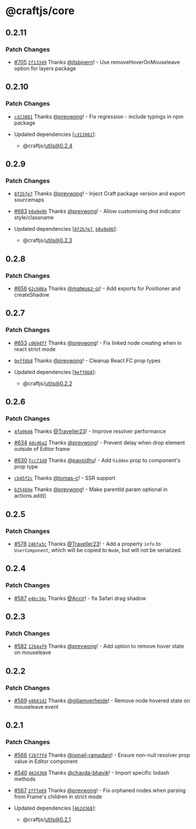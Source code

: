 # @craftjs/core

## 0.2.11

### Patch Changes

- [#705](https://github.com/prevwong/craft.js/pull/705) [`2f133d9`](https://github.com/prevwong/craft.js/commit/2f133d99bcc32d7ed9f9aa6069585af23ac6e226) Thanks [@itsbjoern](https://github.com/itsbjoern)! - Use removeHoverOnMouseleave option for layers package

## 0.2.10

### Patch Changes

- [`cd13881`](https://github.com/prevwong/craft.js/commit/cd1388144637c8e788e8e245cbcb42d9d2490e12) Thanks [@prevwong](https://github.com/prevwong)! - Fix regression - include typings in npm package

- Updated dependencies [[`cd13881`](https://github.com/prevwong/craft.js/commit/cd1388144637c8e788e8e245cbcb42d9d2490e12)]:
  - @craftjs/utils@0.2.4

## 0.2.9

### Patch Changes

- [`8f2b7e7`](https://github.com/prevwong/craft.js/commit/8f2b7e7e334195956723cb295a277d3ed17fb0e4) Thanks [@prevwong](https://github.com/prevwong)! - Inject Craft package version and export sourcemaps

* [#683](https://github.com/prevwong/craft.js/pull/683) [`b0a9e0b`](https://github.com/prevwong/craft.js/commit/b0a9e0bc65ebbc770a1ad093fac3e052d86fc2dc) Thanks [@prevwong](https://github.com/prevwong)! - Allow customising dnd indicator style/classname

* Updated dependencies [[`8f2b7e7`](https://github.com/prevwong/craft.js/commit/8f2b7e7e334195956723cb295a277d3ed17fb0e4), [`b0a9e0b`](https://github.com/prevwong/craft.js/commit/b0a9e0bc65ebbc770a1ad093fac3e052d86fc2dc)]:
  - @craftjs/utils@0.2.3

## 0.2.8

### Patch Changes

- [#656](https://github.com/prevwong/craft.js/pull/656) [`62cb06a`](https://github.com/prevwong/craft.js/commit/62cb06aa3f4f8747f52998112ca66943d72322b4) Thanks [@mateusz-oi](https://github.com/mateusz-oi)! - Add exports for Positioner and createShadow

## 0.2.7

### Patch Changes

- [#653](https://github.com/prevwong/craft.js/pull/653) [`c069dff`](https://github.com/prevwong/craft.js/commit/c069dff47176541361cd0cf1769830176c07eb99) Thanks [@prevwong](https://github.com/prevwong)! - Fix <Element /> linked node creating when in react strict mode

* [`9eff6b8`](https://github.com/prevwong/craft.js/commit/9eff6b811933da34f33143212bfb87b1a24829fe) Thanks [@prevwong](https://github.com/prevwong)! - Cleanup React.FC prop types

* Updated dependencies [[`9eff6b8`](https://github.com/prevwong/craft.js/commit/9eff6b811933da34f33143212bfb87b1a24829fe)]:
  - @craftjs/utils@0.2.2

## 0.2.6

### Patch Changes

- [`4fa9b46`](https://github.com/prevwong/craft.js/commit/4fa9b4654c75f75dbcb4fff0a7abc61b94984319) Thanks [@Traveller23](https://github.com/Traveller23)! - Improve resolver performance

* [#634](https://github.com/prevwong/craft.js/pull/634) [`4dcd6a2`](https://github.com/prevwong/craft.js/commit/4dcd6a202b1740035967856b04f612f834030b6c) Thanks [@prevwong](https://github.com/prevwong)! - Prevent delay when drop element outside of Editor frame

- [#630](https://github.com/prevwong/craft.js/pull/630) [`fcc71d8`](https://github.com/prevwong/craft.js/commit/fcc71d81cb27ea3a5f7d5550785dfbff19690926) Thanks [@pavsidhu](https://github.com/pavsidhu)! - Add `hidden` prop to <Element /> component's prop type

* [`cb45f2c`](https://github.com/prevwong/craft.js/commit/cb45f2c8785e7ce048c52e841b7d034d4059142a) Thanks [@tomas-c](https://github.com/tomas-c)! - SSR support

- [`b25469e`](https://github.com/prevwong/craft.js/commit/b25469ecc7ffb59fa1f43d3664e002c1e2a5bd46) Thanks [@prevwong](https://github.com/prevwong)! - Make parentId param optional in actions.add()

## 0.2.5

### Patch Changes

- [#578](https://github.com/prevwong/craft.js/pull/578) [`246fa3c`](https://github.com/prevwong/craft.js/commit/246fa3caa7667e1bb78f73ff0bb96e06f152a266) Thanks [@Traveller23](https://github.com/Traveller23)! - Add a property `info` to `UserComponent`, which will be copied to `Node`, but will not be serialized.

## 0.2.4

### Patch Changes

- [#587](https://github.com/prevwong/craft.js/pull/587) [`e4bc34c`](https://github.com/prevwong/craft.js/commit/e4bc34c5956c119f5c99cf2baf6eec5fa8852763) Thanks [@Accir](https://github.com/Accir)! - fix Safari drag shadow

## 0.2.3

### Patch Changes

- [#582](https://github.com/prevwong/craft.js/pull/582) [`12b4af9`](https://github.com/prevwong/craft.js/commit/12b4af96b5571be422aba375417135fd62f62b22) Thanks [@prevwong](https://github.com/prevwong)! - Add option to remove hover state on mouseleave

## 0.2.2

### Patch Changes

- [#569](https://github.com/prevwong/craft.js/pull/569) [`e8681d2`](https://github.com/prevwong/craft.js/commit/e8681d25720caf68e0b0cfc635474f94486c7bdd) Thanks [@giliamverheide](https://github.com/giliamverheide)! - Remove node hovered state on mouseleave event

## 0.2.1

### Patch Changes

- [#566](https://github.com/prevwong/craft.js/pull/566) [`f2b77fd`](https://github.com/prevwong/craft.js/commit/f2b77fdb2af0fd8b638c37fc3feb42d9e8f3f1d4) Thanks [@ismajl-ramadani](https://github.com/ismajl-ramadani)! - Ensure non-null resolver prop value in Editor component

* [#540](https://github.com/prevwong/craft.js/pull/540) [`462d368`](https://github.com/prevwong/craft.js/commit/462d368e1ffd2a8b7ae987beae8a64720b4bdf67) Thanks [@chavda-bhavik](https://github.com/chavda-bhavik)! - Import specific lodash methods

- [#567](https://github.com/prevwong/craft.js/pull/567) [`2fffe69`](https://github.com/prevwong/craft.js/commit/2fffe6951af8e49a9b8389602d162fc3b38662a2) Thanks [@prevwong](https://github.com/prevwong)! - Fix orphaned nodes when parsing from Frame's children in strict mode

- Updated dependencies [[`462d368`](https://github.com/prevwong/craft.js/commit/462d368e1ffd2a8b7ae987beae8a64720b4bdf67)]:
  - @craftjs/utils@0.2.1
